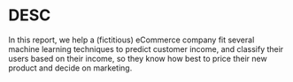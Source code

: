 # DESC

In this report, we help a (fictitious) eCommerce company fit several machine learning techniques to predict customer income, 
and classify their users based on their income, so they know how best to price their new product and decide on marketing.
